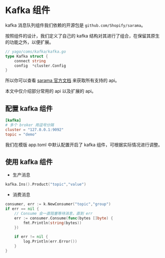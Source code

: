# Kafka 组件
kafka 消息队列组件我们依赖的开源包是 `github.com/Shopify/sarama`。

按照组件的设计，我们定义了自己的 kafka 结构对其进行了组合，在保留其原生的功能之外，以便扩展。

```go
// yago/coms/kafka/kafka.go
type Kafka struct {
	connect string
	config  *cluster.Config
}
```

所以你可以查看 [sarama 官方文档](https://github.com/Shopify/sarama) 来获取所有支持的 api。

本文中仅介绍部分常用的 api 以及扩展的 api。

## 配置 kafka 组件
```toml
[kafka]
# 多个 broker 用逗号分隔
cluster = "127.0.0.1:9092"
topic = "demo"
```
我们在模版 app.toml 中默认配置开启了 kafka 组件，可根据实际情况进行调整。

## 使用 kafka 组件
* 生产消息
```go
kafka.Ins().Product("topic","value")
```

* 消费消息
```go
consumer, err := k.NewConsumer("topic","group")
if err == nil {
    // Consume 会一直阻塞等待消息，直到 err
    err := consumer.Consume(func(bytes []byte) {
        fmt.Println(string(bytes))
    })
    
    if err != nil {
        log.Println(err.Error())
    }
}
```
